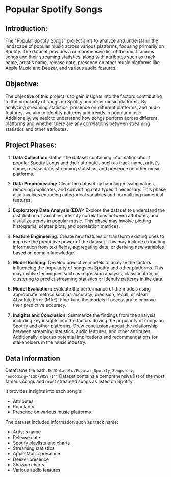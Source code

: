 # Popular Spotify Songs

## Introduction:

The "Popular Spotify Songs" project aims to analyze and understand the landscape of popular music across various platforms, focusing primarily on Spotify. The dataset provides a comprehensive list of the most famous songs and their streaming statistics, along with attributes such as track name, artist's name, release date, presence on other music platforms like Apple Music and Deezer, and various audio features.

## Objective:

The objective of this project is to gain insights into the factors contributing to the popularity of songs on Spotify and other music platforms. By analyzing streaming statistics, presence on different platforms, and audio features, we aim to identify patterns and trends in popular music. Additionally, we seek to understand how songs perform across different platforms and whether there are any correlations between streaming statistics and other attributes.

## Project Phases:
1. **Data Collection:** Gather the dataset containing information about popular Spotify songs and their attributes such as track name, artist's name, release date, streaming statistics, and presence on other music platforms.

2. **Data Preprocessing:** Clean the dataset by handling missing values, removing duplicates, and converting data types if necessary. This phase also involves encoding categorical variables and normalizing numerical features.

3. **Exploratory Data Analysis (EDA):** Explore the dataset to understand the distribution of variables, identify correlations between attributes, and visualize trends in popular music. This phase may involve plotting histograms, scatter plots, and correlation matrices.

4. **Feature Engineering:** Create new features or transform existing ones to improve the predictive power of the dataset. This may include extracting information from text fields, aggregating data, or deriving new variables based on domain knowledge.

5. **Model Building:** Develop predictive models to analyze the factors influencing the popularity of songs on Spotify and other platforms. This may involve techniques such as regression analysis, classification, or clustering to predict streaming statistics or identify patterns in the data.

6. **Model Evaluation:** Evaluate the performance of the models using appropriate metrics such as accuracy, precision, recall, or Mean Absolute Error (MAE). Fine-tune the models if necessary to improve their predictive accuracy.

7. **Insights and Conclusion:** Summarize the findings from the analysis, including key insights into the factors driving the popularity of songs on Spotify and other platforms. Draw conclusions about the relationship between streaming statistics, audio features, and other attributes. Additionally, discuss potential implications and recommendations for stakeholders in the music industry.


## Data Information

Dataframe file path: `D:/Datasets/Popular_Spotify_Songs.csv`, `"encoding='ISO-8859-1'"`
Dataset contains a comprehensive list of the most famous songs and most streamed songs as listed on Spotify. 

It provides insights into each song's:
- Attributes
- Popularity
- Presence on various music platforms

The dataset includes information such as track name:
- Artist's name
- Release date
- Spotify playlists and charts
- Streaming statistics
- Apple Music presence
- Deezer presence
- Shazam charts
- Various audio features
